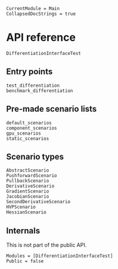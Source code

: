 ```@meta
CurrentModule = Main
CollapsedDocStrings = true
```

# API reference

```@docs
DifferentiationInterfaceTest
```

## Entry points

```@docs
test_differentiation
benchmark_differentiation
```

## Pre-made scenario lists

```@docs
default_scenarios
component_scenarios
gpu_scenarios
static_scenarios
```

## Scenario types

```@docs
AbstractScenario
PushforwardScenario
PullbackScenario
DerivativeScenario
GradientScenario
JacobianScenario
SecondDerivativeScenario
HVPScenario
HessianScenario
```

## Internals

This is not part of the public API.

```@autodocs
Modules = [DifferentiationInterfaceTest]
Public = false
```
